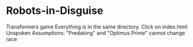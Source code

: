 # Robots-in-Disguise
Transformers game
Everything is in the same directory.
Click on index.html
Unspoken Assumptions:  "Predaking" and "Optimus Prime" cannot change race
